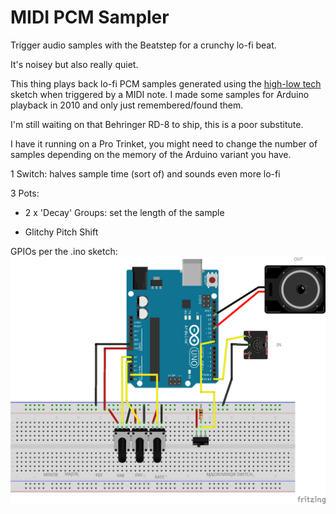 # MIDI PCM Sampler

Trigger audio samples with the Beatstep for a crunchy lo-fi beat.

 It's noisey but also really quiet.

This thing plays back lo-fi PCM samples generated using the [high-low tech](http://highlowtech.org/?p=1963) sketch when triggered by a MIDI note. I made some samples for Arduino playback in 2010 and only just remembered/found them.

I'm still waiting on that Behringer RD-8 to ship, this is a poor substitute.

I have it running on a Pro Trinket, you might need to change the number of samples depending on the memory of the Arduino variant you have.

1 Switch: halves sample time (sort of) and sounds even more lo-fi

3 Pots:

- 2 x 'Decay' Groups: set the length of the sample

- Glitchy Pitch Shift

GPIOs per the .ino sketch:
![Circuit Diagram](https://github.com/b38tn1k/MIDI_PCM_Sampler/blob/master/MIDI_PCM_SAMPLER.png)

